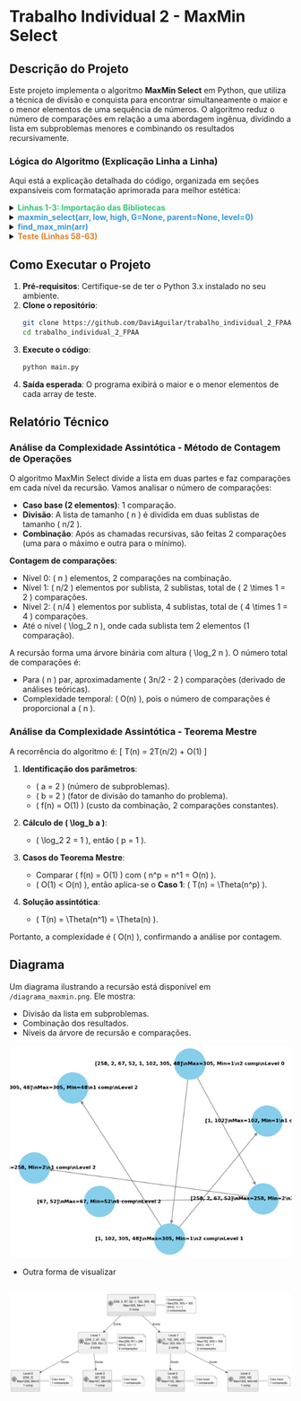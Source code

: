 
# Trabalho Individual 2 - MaxMin Select

## Descrição do Projeto

Este projeto implementa o algoritmo **MaxMin Select** em Python, que utiliza a técnica de divisão e conquista para encontrar simultaneamente o maior e o menor elementos de uma sequência de números. O algoritmo reduz o número de comparações em relação a uma abordagem ingênua, dividindo a lista em subproblemas menores e combinando os resultados recursivamente.

### Lógica do Algoritmo (Explicação Linha a Linha)

Aqui está a explicação detalhada do código, organizada em seções expansíveis com formatação aprimorada para melhor estética:

<details>
<summary><b><span style="color:#2ecc71">Linhas 1-3: Importação das Bibliotecas</span></b></summary>

<br>

- <b><span style="color:#27ae60">`matplotlib.pyplot as plt`</span></b>: Usada para <i>salvar o diagrama como imagem</i> no formato PNG.  
- <b><span style="color:#27ae60">`networkx as nx`</span></b>: Biblioteca essencial para <i>criar e manipular grafos</i>, representando a árvore de recursão.  
- <b><span style="color:#27ae60">`os`</span></b>: Utilizada para <i>verificar e criar diretórios</i>, como a pasta `assets`.

</details>

<details>
<summary><b><span style="color:#3498db">maxmin_select(arr, low, high, G=None, parent=None, level=0)</span></b></summary>

<br>

#### Inicialização e Estrutura do Grafo
- <b>Linha 5</b>: Define a função principal do algoritmo <i><span style="color:#3498db">MaxMin Select</span></i>, recebendo:  
  - O <b>`array`</b> de entrada.  
  - Índices <b>`low`</b> e <b>`high`</b>.  
  - Grafo <b>`G`</b> (inicialmente <i>`None`</i>).  
  - Nó pai <b>`parent`</b> e nível de recursão <b>`level`</b>.  
- <b>Linhas 6-7</b>: Se <b>`G`</b> é <i>`None`</i> (primeira chamada), inicializa um <i>grafo direcionado</i> com <b>`nx.DiGraph()`</b>.  
- <b>Linha 9</b>: Gera um ID único (<b>`node_id`</b>) usando <b>`low`</b> e <b>`high`</b>.  
- <b>Linha 10</b>: Cria o <i>rótulo inicial</i> do nó com o subarray e o nível.  
- <b>Linha 11</b>: Adiciona o nó ao grafo com o rótulo inicial.  
- <b>Linhas 13-14</b>: Conecta o nó atual ao <b>`parent`</b> com uma <i>aresta</i>, estruturando a árvore.  
- <b>Linha 16</b>: Imprime o nível de recursão atual e o subarray sendo processado, ajudando na depuração.

#### Casos Base
- <b>Linhas 18-21 (Caso Base 1)</b>: Se <b>`low == high`</b> (um elemento):  
  - Atualiza o rótulo com o valor como <i>máximo</i> e <i>mínimo</i>.  
  - Imprime uma mensagem indicando o caso base com um elemento.  
  - Retorna esses valores e o grafo.  
- <b>Linhas 23-29 (Caso Base 2)</b>: Se <b>`high == low + 1`</b> (dois elementos):  
  - Compara <b>`arr[low]`</b> e <b>`arr[high]`</b>:  
    - Se <b>`arr[low] > arr[high]`</b>, <b>`max_val = arr[low]`</b> e <b>`min_val = arr[high]`</b>, senão o inverso.  
  - Atualiza o rótulo com <i>máximo</i>, <i>mínimo</i> e <b>1 comparação</b> (<i>`1 comp`</i>).  
  - Imprime uma mensagem com os dois elementos, o máximo e o mínimo calculados.  
  - Retorna os valores e o grafo.

#### Divisão e Conquista
- <b>Linha 31</b>: Calcula o <i>ponto médio</i> (<b>`mid`</b>) para dividir o array.  
- <b>Linhas 32-33</b>: Executa chamadas <i>recursivas</i> de <b>`maxmin_select`</b>:  
  - Metade esquerda: <b>`low`</b> a <b>`mid`</b>.  
  - Metade direita: <b>`mid + 1`</b> a <b>`high`</b>.  
  - Passa o nó atual como <b>`parent`</b> e incrementa o <b>`level`</b>.

#### Combinação
- <b>Linhas 35-36</b>: Combina os resultados:  
  - <i>Máximo final</i>: <b>`max(max1, max2)`</b>.  
  - <i>Mínimo final</i>: <b>`min(min1, min2)`</b>.  
  - Realiza <b>2 comparações</b>.  
- <b>Linha 37</b>: Atualiza o rótulo com o subarray, <i>máximo</i>, <i>mínimo</i> e <b>2 comp</b>.  
- <b>Linha 39</b>: Imprime o nível de recursão, o subarray combinado, o máximo e o mínimo calculados.  
- <b>Linha 41</b>: Retorna <i>máximo</i>, <i>mínimo</i> e o grafo.

</details>

<details>
<summary><b><span style="color:#3498db">find_max_min(arr)</span></b></summary>

<br>

#### Execução e Validação
- <b>Linha 44</b>: Define uma função auxiliar que retorna <b>`None`</b> se o array estiver <i>vazio</i>.  
- <b>Linha 47</b>: Chama <b>`maxmin_select`</b> com índices <b>0</b> e <b>`len(arr) - 1`</b>, obtendo <i>máximo</i>, <i>mínimo</i> e o grafo.

#### Geração do Diagrama
- <b>Linha 50</b>: Define a <i>posição dos nós</i> com <b>`spring_layout`</b> e <b>`k=50`</b> para espaçamento.  
- <b>Linha 51</b>: Extrai os <i>rótulos</i> dos nós do grafo.  
- <b>Linha 52</b>: Desenha o grafo com <b>`nx.draw`</b>, ajustando:  
  - <i>Tamanho dos nós</i>, <i>cores</i>, <i>fonte</i> e <i>arestas</i>.  
- <b>Linha 53</b>: Salva o diagrama em <b>`diagrama_maxmin.png`</b> na raiz do projeto.  
- <b>Linha 54</b>: Fecha a figura para <i>liberar memória</i>.

#### Retorno
- <b>Linha 56</b>: Retorna o <i>máximo</i> e o <i>mínimo</i>.

</details>

<details>
<summary><b><span style="color:#e67e22">Teste (Linhas 58-63)</span></b></summary>

<br>

- Define um <i>array de teste</i> com <b>8 elementos</b>: `[258, 2, 67, 52, 1, 102, 305, 48]`.  
- Chama <b>`find_max_min`</b> para calcular o <i>máximo</i> e o <i>mínimo</i>.  
- Exibe o <i>array</i>, o <i>máximo</i>, o <i>mínimo</i> e uma mensagem confirmando a geração do diagrama em <b>`/diagrama_maxmin.png`</b>.

</details>

## Como Executar o Projeto

1. **Pré-requisitos**: Certifique-se de ter o Python 3.x instalado no seu ambiente.
2. **Clone o repositório**:
   ```bash
   git clone https://github.com/DaviAguilar/trabalho_individual_2_FPAA.git
   cd trabalho_individual_2_FPAA
3. **Execute o código**:
   ```bash
   python main.py
   ```
4. **Saída esperada**: O programa exibirá o maior e o menor elementos de cada array de teste.

## Relatório Técnico

### Análise da Complexidade Assintótica - Método de Contagem de Operações

O algoritmo MaxMin Select divide a lista em duas partes e faz comparações em cada nível da recursão. Vamos analisar o número de comparações:

- **Caso base (2 elementos)**: 1 comparação.
- **Divisão**: A lista de tamanho \( n \) é dividida em duas sublistas de tamanho \( n/2 \).
- **Combinação**: Após as chamadas recursivas, são feitas 2 comparações (uma para o máximo e outra para o mínimo).

**Contagem de comparações**:
- Nível 0: \( n \) elementos, 2 comparações na combinação.
- Nível 1: \( n/2 \) elementos por sublista, 2 sublistas, total de \( 2 \times 1 = 2 \) comparações.
- Nível 2: \( n/4 \) elementos por sublista, 4 sublistas, total de \( 4 \times 1 = 4 \) comparações.
- Até o nível \( \log_2 n \), onde cada sublista tem 2 elementos (1 comparação).

A recursão forma uma árvore binária com altura \( \log_2 n \). O número total de comparações é:
- Para \( n \) par, aproximadamente \( 3n/2 - 2 \) comparações (derivado de análises teóricas).
- Complexidade temporal: \( O(n) \), pois o número de comparações é proporcional a \( n \).

### Análise da Complexidade Assintótica - Teorema Mestre

A recorrência do algoritmo é:
\[ T(n) = 2T(n/2) + O(1) \]

1. **Identificação dos parâmetros**:
   - \( a = 2 \) (número de subproblemas).
   - \( b = 2 \) (fator de divisão do tamanho do problema).
   - \( f(n) = O(1) \) (custo da combinação, 2 comparações constantes).

2. **Cálculo de \( \log_b a \)**:
   - \( \log_2 2 = 1 \), então \( p = 1 \).

3. **Casos do Teorema Mestre**:
   - Comparar \( f(n) = O(1) \) com \( n^p = n^1 = O(n) \).
   - \( O(1) < O(n) \), então aplica-se o **Caso 1**: \( T(n) = \Theta(n^p) \).

4. **Solução assintótica**:
   - \( T(n) = \Theta(n^1) = \Theta(n) \).

Portanto, a complexidade é \( O(n) \), confirmando a análise por contagem.

## Diagrama

Um diagrama ilustrando a recursão está disponível em `/diagrama_maxmin.png`. Ele mostra:
- Divisão da lista em subproblemas.
- Combinação dos resultados.
- Níveis da árvore de recursão e comparações.

![Diagrama MaxMin Select](diagrama_maxmin.png)

- Outra forma de visualizar 

![diagrama_maxminpuml.png](diagrama_maxminpuml.png)
---
